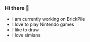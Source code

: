 ### Hi there 👋

- I am currently working on BrickPile
- I love to play Nintendo games
- I like to draw
- I love simians
